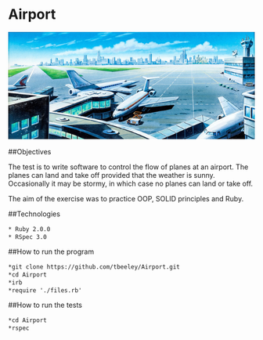 Airport
=======

![Picture](./assets/airport.png)

##Objectives

The test is to write software to control the flow of planes at an airport. The planes can land and take off provided that the weather is sunny. 
Occasionally it may be stormy, in which case no planes can land or take off.

The aim of the exercise was to practice OOP, SOLID principles and Ruby.

##Technologies

    * Ruby 2.0.0
    * RSpec 3.0

##How to run the program

    *git clone https://github.com/tbeeley/Airport.git
    *cd Airport
    *irb
    *require './files.rb'


##How to run the tests

    *cd Airport
    *rspec
